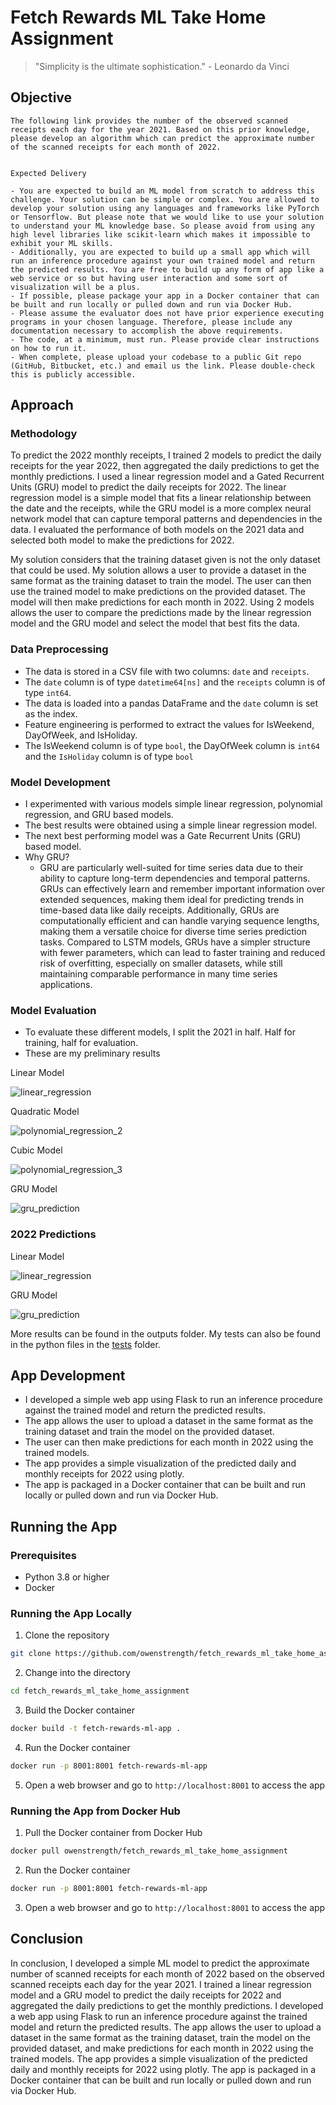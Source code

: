 # Fetch Rewards ML Take Home Assignment

> "Simplicity is the ultimate sophistication." - Leonardo da Vinci

## Objective
```
The following link provides the number of the observed scanned receipts each day for the year 2021. Based on this prior knowledge, please develop an algorithm which can predict the approximate number of the scanned receipts for each month of 2022.


Expected Delivery

- You are expected to build an ML model from scratch to address this challenge. Your solution can be simple or complex. You are allowed to develop your solution using any languages and frameworks like PyTorch or Tensorflow. But please note that we would like to use your solution to understand your ML knowledge base. So please avoid from using any high level libraries like scikit-learn which makes it impossible to exhibit your ML skills.
- Additionally, you are expected to build up a small app which will run an inference procedure against your own trained model and return the predicted results. You are free to build up any form of app like a web service or so but having user interaction and some sort of visualization will be a plus.
- If possible, please package your app in a Docker container that can be built and run locally or pulled down and run via Docker Hub.
- Please assume the evaluator does not have prior experience executing programs in your chosen language. Therefore, please include any documentation necessary to accomplish the above requirements.
- The code, at a minimum, must run. Please provide clear instructions on how to run it.
- When complete, please upload your codebase to a public Git repo (GitHub, Bitbucket, etc.) and email us the link. Please double-check this is publicly accessible.
```

## Approach

### Methodology

To predict the 2022 monthly receipts, I trained 2 models to predict the daily receipts for the year 2022, then aggregated the daily predictions to get the monthly predictions. I used a linear regression model and a Gated Recurrent Units (GRU) model to predict the daily receipts for 2022. The linear regression model is a simple model that fits a linear relationship between the date and the receipts, while the GRU model is a more complex neural network model that can capture temporal patterns and dependencies in the data. I evaluated the performance of both models on the 2021 data and selected both model to make the predictions for 2022.

My solution considers that the training dataset given is not the only dataset that could be used. My solution allows a user to provide a dataset in the same format as the training dataset to train the model. The user can then use the trained model to make predictions on the provided dataset. The model will then make predictions for each month in 2022. Using 2 models allows the user to compare the predictions made by the linear regression model and the GRU model and select the model that best fits the data.

### Data Preprocessing

- The data is stored in a CSV file with two columns: `date` and `receipts`.
- The `date` column is of type `datetime64[ns]` and the `receipts` column is of type `int64`.
- The data is loaded into a pandas DataFrame and the `date` column is set as the index.
- Feature engineering is performed to extract the values for IsWeekend, DayOfWeek, and IsHoliday.
- The IsWeekend column is of type `bool`, the DayOfWeek column is `int64` and the `IsHoliday` column is of type `bool`

### Model Development

- I experimented with various models simple linear regression, polynomial regression, and GRU based models.
- The best results were obtained using a simple linear regression model.
- The next best performing model was a Gate Recurrent Units (GRU) based model.
- Why GRU? 
    - GRU are particularly well-suited for time series data due to their ability to capture long-term dependencies and temporal patterns. GRUs can effectively learn and remember important information over extended sequences, making them ideal for predicting trends in time-based data like daily receipts. Additionally, GRUs are computationally efficient and can handle varying sequence lengths, making them a versatile choice for diverse time series prediction tasks. Compared to LSTM models, GRUs have a simpler structure with fewer parameters, which can lead to faster training and reduced risk of overfitting, especially on smaller datasets, while still maintaining comparable performance in many time series applications.

### Model Evaluation

- To evaluate these different models, I split the 2021 in half. Half for training, half for evaluation.
- These are my preliminary results

Linear Model

![linear_regression](./outputs/prediction_degree_1.png "Linear Regression Results")

Quadratic Model

![polynomial_regression_2](./outputs/prediction_degree_2.png "Degree 2 Regression Results")

Cubic Model

![polynomial_regression_3](./outputs/prediction_degree_3.png "Defree 3 Regression Results")

GRU Model

![gru_prediction](./outputs/neural_network_prediction.png "GRU model Prediction")

### 2022 Predictions
Linear Model

![linear_regression](./outputs/linear_regression_forecast_2022.png "Linear Regression Prediction for 2022")

GRU Model

![gru_prediction](./outputs/daily_receipt_count_comparison_gru.png "GRU model Prediction for 2022")

More results can be found in the outputs folder.
My tests can also be found in the python files in the [tests](./preliminary_testing) folder.

## App Development

- I developed a simple web app using Flask to run an inference procedure against the trained model and return the predicted results.
- The app allows the user to upload a dataset in the same format as the training dataset and train the model on the provided dataset.
- The user can then make predictions for each month in 2022 using the trained models.
- The app provides a simple visualization of the predicted daily and monthly receipts for 2022 using plotly.
- The app is packaged in a Docker container that can be built and run locally or pulled down and run via Docker Hub.

## Running the App

### Prerequisites

- Python 3.8 or higher
- Docker

### Running the App Locally

1. Clone the repository

```bash
git clone https://github.com/owenstrength/fetch_rewards_ml_take_home_assignment.git
```

2. Change into the directory

```bash
cd fetch_rewards_ml_take_home_assignment
```

3. Build the Docker container

```bash
docker build -t fetch-rewards-ml-app .
```

4. Run the Docker container

```bash
docker run -p 8001:8001 fetch-rewards-ml-app
```

5. Open a web browser and go to `http://localhost:8001` to access the app

### Running the App from Docker Hub

1. Pull the Docker container from Docker Hub

```bash
docker pull owenstrength/fetch_rewards_ml_take_home_assignment
```

2. Run the Docker container

```bash
docker run -p 8001:8001 fetch-rewards-ml-app
```

3. Open a web browser and go to `http://localhost:8001` to access the app

## Conclusion

In conclusion, I developed a simple ML model to predict the approximate number of scanned receipts for each month of 2022 based on the observed scanned receipts each day for the year 2021. I trained a linear regression model and a GRU model to predict the daily receipts for 2022 and aggregated the daily predictions to get the monthly predictions. I developed a web app using Flask to run an inference procedure against the trained model and return the predicted results. The app allows the user to upload a dataset in the same format as the training dataset, train the model on the provided dataset, and make predictions for each month in 2022 using the trained models. The app provides a simple visualization of the predicted daily and monthly receipts for 2022 using plotly. The app is packaged in a Docker container that can be built and run locally or pulled down and run via Docker Hub.








